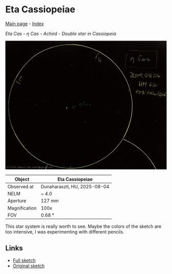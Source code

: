 # Eta Cassiopeiae

[Main page](../index.md) - [Index](../pages/obj_index.md)

_Eta Cas_ - _η Cas_ - _Achird_ - _Double star in Cassiopeia_  

![Eta Cassiopeiae](../img/eta-cas-20250804.jpg)

Object | Eta Cassiopeiae
-|-
Observed at | Dunaharaszti, HU, 2025-08-04
NELM | ~ 4.0
Aperture | 127 mm
Magnification | 100x
FOV | 0.68 °

This star system is really worth to see.
Maybe the colors of the sketch are too intensive,
I was experimenting with different pencils.

## Links

- [Full sketch](../img/eta-cas-70-oph-20250804.jpg)
- [Original sketch](../scan/20250804.jpg)
